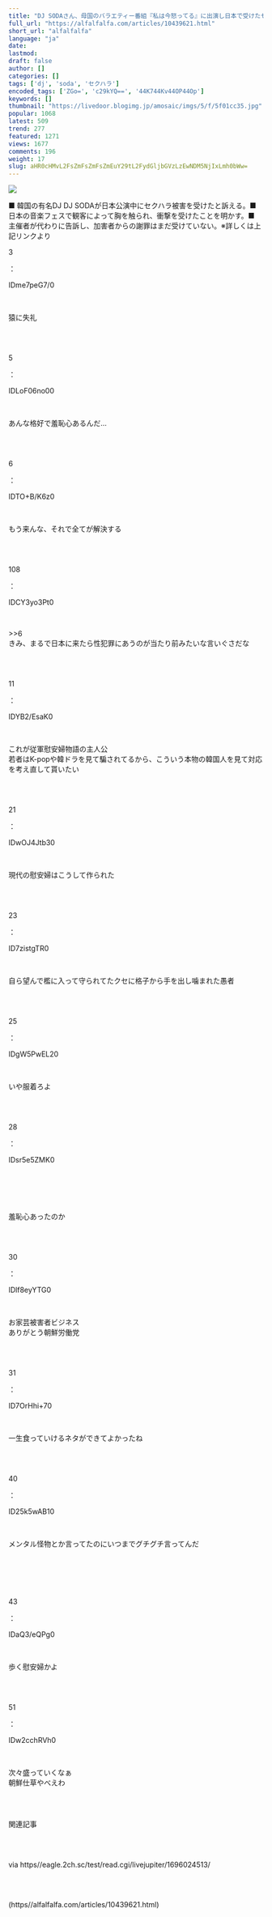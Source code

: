 ```yaml
---
title: "DJ SODAさん、母国のバラエティー番組『私は今怒ってる』に出演し日本で受けたセクハラ被害に言及。「動物園の猿の気分だった。これほど恥ずかしいいことはなかった」 "
full_url: "https://alfalfalfa.com/articles/10439621.html"
short_url: "alfalfalfa"
language: "ja"
date: 
lastmod: 
draft: false
author: []
categories: []
tags: ['dj', 'soda', 'セクハラ']
encoded_tags: ['ZGo=', 'c29kYQ==', '44K744Kv44OP44Op']
keywords: []
thumbnail: "https://livedoor.blogimg.jp/amosaic/imgs/5/f/5f01cc35.jpg"
popular: 1068
latest: 509
trend: 277
featured: 1271
views: 1677
comments: 196
weight: 17
slug: aHR0cHMvL2FsZmFsZmFsZmEuY29tL2FydGljbGVzLzEwNDM5NjIxLmh0bWw=
---
```


![](https://livedoor.blogimg.jp/amosaic/imgs/5/f/5f01cc35.jpg)

<div><p>■ 韓国の有名DJ DJ SODAが日本公演中にセクハラ被害を受けたと訴える。■ 日本の音楽フェスで観客によって胸を触られ、衝撃を受けたことを明かす。■ 主催者が代わりに告訴し、加害者からの謝罪はまだ受けていない。※詳しくは上記リンクより</p><p class='res_info'><p class='res_num'>3</p>：<p class='res_name'></p><p class='res_matome'><p class='res_id'>IDme7peG7/0</p></p></p><br> <p class='res_body'>猿に失礼</p><br> <br> <p class='res_info'><p class='res_num'>5</p>：<p class='res_name'></p><p class='res_matome'><p class='res_id'>IDLoF06no00</p></p></p><br> <p class='res_body'>あんな格好で羞恥心あるんだ…</p><br> <br> <p class='res_info'><p class='res_num'>6</p>：<p class='res_name'></p><p class='res_matome'><p class='res_id'>IDTO+B/K6z0</p></p></p><br> <p class='res_body_r1'>もう来んな、それで全てが解決する</p><br> <br> <p class='res_info'><p class='res_num'>108</p>：<p class='res_name'></p><p class='res_matome'><p class='res_id'>IDCY3yo3Pt0</p></p></p><br> <p class='res_body_r2'>>>6<br> きみ、まるで日本に来たら性犯罪にあうのが当たり前みたいな言いぐさだな</p><br> <br> <p class='res_info'><p class='res_num'>11</p>：<p class='res_name'></p><p class='res_matome'><p class='res_id'>IDYB2/EsaK0</p></p></p><br> <p class='res_body'>これが従軍慰安婦物語の主人公<br> 若者はK-popや韓ドラを見て騙されてるから、こういう本物の韓国人を見て対応を考え直して貰いたい</p><br> <br> <p class='res_info'><p class='res_num'>21</p>：<p class='res_name'></p><p class='res_matome'><p class='res_id'>IDwOJ4Jtb30</p></p></p><br> <p class='res_body'>現代の慰安婦はこうして作られた</p><br> <br> <p class='res_info'><p class='res_num'>23</p>：<p class='res_name'></p><p class='res_matome'><p class='res_id'>ID7zistgTR0</p></p></p><br> <p class='res_body'>自ら望んで檻に入って守られてたクセに格子から手を出し噛まれた愚者</p><br> <br> <p class='res_info'><p class='res_num'>25</p>：<p class='res_name'></p><p class='res_matome'><p class='res_id'>IDgW5PwEL20</p></p></p><br> <p class='res_body'>いや服着ろよ</p><br> <br> <p class='res_info'><p class='res_num'>28</p>：<p class='res_name'></p><p class='res_matome'><p class='res_id'>IDsr5e5ZMK0</p></p></p><br> <br> <p class='in_ads'></p><br> <p>羞恥心あったのか</p><br> <br> <p class='res_info'><p class='res_num'>30</p>：<p class='res_name'></p><p class='res_matome'><p class='res_id'>IDlf8eyYTG0</p></p></p><br> <p class='res_body'>お家芸被害者ビジネス<br> ありがとう朝鮮労働党</p><br> <br> <p class='res_info'><p class='res_num'>31</p>：<p class='res_name'></p><p class='res_matome'><p class='res_id'>ID7OrHhi+70</p></p></p><br> <p class='res_body'>一生食っていけるネタができてよかったね</p><br> <br> <p class='res_info'><p class='res_num'>40</p>：<p class='res_name'></p><p class='res_matome'><p class='res_id'>ID25k5wAB10</p></p></p><br> <p class='res_body'>メンタル怪物とか言ってたのにいつまでグチグチ言ってんだ</p><br> <br> <br> <br> <p class='res_info'><p class='res_num'>43</p>：<p class='res_name'></p><p class='res_matome'><p class='res_id'>IDaQ3/eQPg0</p></p></p><br> <p class='res_body'>歩く慰安婦かよ</p><br> <br> <p class='res_info'><p class='res_num'>51</p>：<p class='res_name'></p><p class='res_matome'><p class='res_id'>IDw2cchRVh0</p></p></p><br> <p class='res_body'>次々盛っていくなぁ<br> 朝鮮仕草やべえわ</p><br> <br> <p id='related-title'>関連記事</p><br> <br> <p class='in_ads'></p><p class='via'>via https//eagle.2ch.sc/test/read.cgi/livejupiter/1696024513/</p><br> <br> </div>

(https//alfalfalfa.com/articles/10439621.html)
